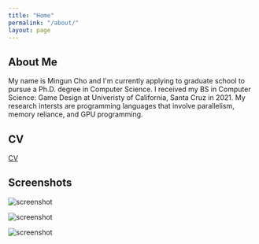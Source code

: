 ```yaml
---
title: "Home"
permalink: "/about/"
layout: page
---
```


## About Me

My name is Mingun Cho and I'm currently applying to graduate school to pursue a Ph.D. degree in Computer Science. I received my BS in Computer Science: Game Design at Univeristy of California, Santa Cruz in 2021. My research intersts are programming languages that involve parallelism, memory reliance, and GPU programming. 

## CV

[CV](https://drive.google.com/file/d/12b3kCLplU6zeB1j6Sxq-Ni0uCyPRTkIP/view?usp=sharing)

## Screenshots

![screenshot](https://drive.google.com/file/d/1rNKhRr9M1r4XIMgCNqf0aAfo4xTIivTx/view?usp=sharing)

![screenshot](https://user-images.githubusercontent.com/4943215/109431832-b6cac080-7a08-11eb-9c5e-a058680c23a1.png)

![screenshot](https://user-images.githubusercontent.com/4943215/73125194-5f0b8b80-3fa4-11ea-805c-8387187503ad.png)
